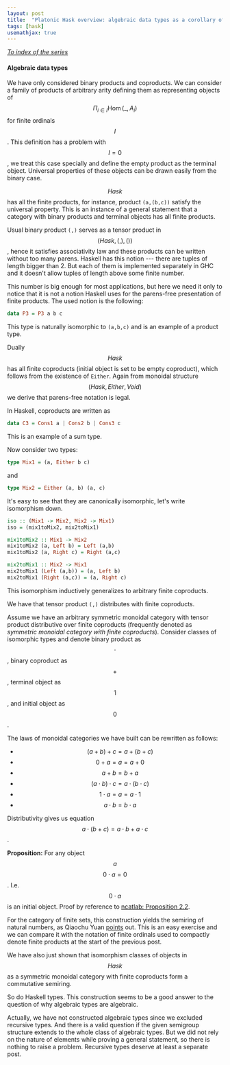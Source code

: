 ```yaml
---
layout: post
title:  "Platonic Hask overview: algebraic data types as a corollary of monoidal structure"
tags: [hask]
usemathjax: true
---
```


_[To index of the series](https://viviag.io/tagged/hask/)_

#### Algebraic data types

We have only considered binary products and coproducts. We can consider a family of products of arbitrary arity defining them as representing objects of $$\Pi_{i \in I}\operatorname{Hom}(\_,A_i)$$ for finite ordinals $$I$$. This definition has a problem with $$I = 0$$, we treat this case specially and define the empty product as the terminal object. Universal properties of these objects can be drawn easily from the binary case.

$$Hask$$ has all the finite products, for instance, product `(a,(b,c))` satisfy the universal property. This is an instance of a general statement that a category with binary products and terminal objects has all finite products.

Usual binary product `(,)` serves as a tensor product in $$(Hask, (,), ())$$, hence it satisfies associativity law and these products can be written without too many parens. Haskell has this notion --- there are tuples of length bigger than 2. But each of them is implemented separately in GHC and it doesn't allow tuples of length above some finite number.

This number is big enough for most applications, but here we need it only to notice that it is not a notion Haskell uses for the parens-free presentation of finite products. The used notion is the following:
```haskell
data P3 = P3 a b c
```
This type is naturally isomorphic to `(a,b,c)` and is an example of a product type.

Dually $$Hask$$ has all finite coproducts (initial object is set to be empty coproduct), which follows from the existence of `Either`. Again from monoidal structure $$(Hask, Either, Void)$$ we derive that parens-free notation is legal.

In Haskell, coproducts are written as
```haskell
data C3 = Cons1 a | Cons2 b | Cons3 c
```
This is an example of a sum type.

Now consider two types:
```haskell
type Mix1 = (a, Either b c)
```
and
```haskell
type Mix2 = Either (a, b) (a, c)
```
It's easy to see that they are canonically isomorphic, let's write isomorphism down.
```haskell
iso :: (Mix1 -> Mix2, Mix2 -> Mix1)
iso = (mix1toMix2, mix2toMix1)

mix1toMix2 :: Mix1 -> Mix2
mix1toMix2 (a, Left b) = Left (a,b)
mix1toMix2 (a, Right c) = Right (a,c)

mix2toMix1 :: Mix2 -> Mix1
mix2toMix1 (Left (a,b)) = (a, Left b)
mix2toMix1 (Right (a,c)) = (a, Right c)
```
This isomorphism inductively generalizes to arbitrary finite coproducts.

We have that tensor product `(,)` distributes with finite coproducts.

Assume we have an arbitrary symmetric monoidal category with tensor product distributive over finite coproducts (frequently denoted as _symmetric monoidal category with finite coproducts_).
Consider classes of isomorphic types and denote binary product as $$\cdot$$, binary coproduct as $$+$$, terminal object as $$1$$, and initial object as $$0$$.

The laws of monoidal categories we have built can be rewritten as follows:
- $$(a+b)+c=a+(b+c)$$
- $$0 + a = a = a + 0$$
- $$a + b = b + a$$
- $$(a \cdot b) \cdot c = a \cdot (b \cdot c)$$
- $$1 \cdot a = a = a \cdot 1$$
- $$a \cdot b = b \cdot a$$

Distributivity gives us equation $$a \cdot (b + c) = a \cdot b + a \cdot c$$.

**Proposition:** For any object $$a$$ $$0 \cdot a = 0$$. I.e. $$0 \cdot a$$ is an initial object.
Proof by reference to [ncatlab: Proposition 2.2](https://ncatlab.org/nlab/show/distributive+category).

For the category of finite sets, this construction yields the semiring of natural numbers, as Qiaochu Yuan [points](https://math.stackexchange.com/questions/2582771/relationship-between-algebraic-data-types-and-the-set-of-real-numbers#comment5333054_2582817) out. This is an easy exercise and we can compare it with the notation of finite ordinals used to compactly denote finite products at the start of the previous post.

We have also just shown that isomorphism classes of objects in $$Hask$$ as a symmetric monoidal category with finite coproducts form a commutative semiring.

So do Haskell types. This construction seems to be a good answer to the question of why algebraic types are algebraic.

Actually, we have not constructed algebraic types since we excluded recursive types. And there is a valid question if the given semigroup structure extends to the whole class of algebraic types. But we did not rely on the nature of elements while proving a general statement, so there is nothing to raise a problem. Recursive types deserve at least a separate post.
